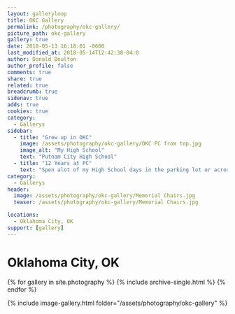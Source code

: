 ```yaml
---
layout: galleryloop
title: OKC Gallery
permalink: /photography/okc-gallery/
picture_path: okc-gallery
gallery: true
date: 2018-05-13 16:18:01 -0600
last_modified_at: 2018-05-14T12:42:38-04:0
author: Donald Boulton
author_profile: false
comments: true
share: true
related: true
breadcrumb: true
sidenav: true
adds: true
cookies: true
category:
  - Gallerys
sidebar:
  - title: "Grew up in OKC"
    image: /assets/photography/okc-gallery/OKC PC from top.jpg
    image_alt: "My High School"
    text: "Putnam City High School"
  - title: "12 Years at PC"
    text: "Spen alot of my High School days in the parking lot or across the street riding my dirt bikes in the Sand Pits - Dolise Park."
category:
  - Gallerys
header:
  image: /assets/photography/okc-gallery/Memorial Chairs.jpg
  teaser: /assets/photography/okc-gallery/Memorial Chairs.jpg

locations:
  - Oklahoma City, OK
support: [gallery]
---
```

# Oklahoma City, OK

{% for gallery in site.photography %}
  {% include archive-single.html %}
{% endfor %}

{% include image-gallery.html folder="/assets/photography/okc-gallery" %}